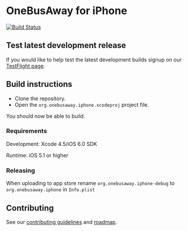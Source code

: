 # OneBusAway for iPhone
[![Build Status](https://travis-ci.org/OneBusAway/onebusaway-iphone.png)](https://travis-ci.org/OneBusAway/onebusaway-iphone)

## Test latest development release

If you would like to help test the latest development builds signup on our [TestFlight page](http://tflig.ht/1ac8oEg).

## Build instructions

* Clone the repository.
* Open the `org.onebusaway.iphone.xcodeproj` project file.

You should now be able to build.

### Requirements

Development: Xcode 4.5/iOS 6.0 SDK

Runtime: iOS 5.1 or higher

### Releasing

When uploading to app store rename `org.onebusaway.iphone-debug` to `org.onebusaway.iphone` in `Info.plist`

## Contributing

See our [contributing guidelines](CONTRIBUTING.md) and [roadmap](ROADMAP.md).
